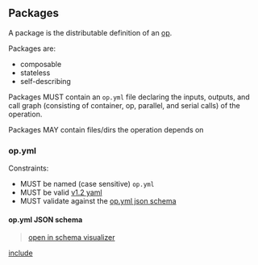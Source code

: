 ## Packages

A package is the distributable definition of an [op](ops.md).

Packages are:

- composable
- stateless
- self-describing

Packages MUST contain an `op.yml` file declaring the inputs, outputs,
and call graph (consisting of container, op, parallel, and serial calls)
of the operation.

Packages MAY contain files/dirs the operation depends on

### op.yml

Constraints:

- MUST be named (case sensitive) `op.yml`
- MUST be valid [v1.2 yaml](http://www.yaml.org/spec/1.2/spec.html)
- MUST validate against the [op.yml json schema](#opyml-json-schema)

#### op.yml JSON schema

> [open in schema visualizer](https://schema-visualizer.opspec.io/?schema=https://opspec.io/0.1.6/op.yml.schema.json)

[include](op.yml.schema.json)

